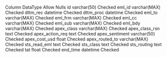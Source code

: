 Column	DataType	Allow Nulls
id	varchar(50)	Checked
eml_id	varchar(MAX)	Checked
dttm_rec	datetime	Checked
dttm_proc	datetime	Checked
eml_to	varchar(MAX)	Checked
eml_frm	varchar(MAX)	Checked
eml_cc	varchar(MAX)	Checked
eml_sub	varchar(MAX)	Checked
eml_bdy	varchar(MAX)	Checked
apex_class	varchar(MAX)	Checked
apex_class_rsn	text	Checked
apex_action_req	text	Checked
apex_sentiment	varchar(50)	Checked
apex_cost_usd	float	Checked
apex_routed_to	varchar(MAX)	Checked
sts_read_eml	text	Checked
sts_class	text	Checked
sts_routing	text	Checked
tat	float	Checked
end_time	datetime	Checked
